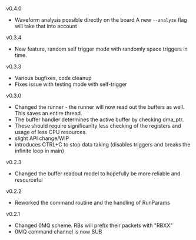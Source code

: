 v0.4.0
* Waveform analysis possible directly on the board
  A new `--analyze` flag will take that into account

v0.3.4
* New feature, random self trigger mode with 
  randomly space triggers in time.

v0.3.3
* Various bugfixes, code cleanup
* Fixes issue with testing mode with self-trigger

v0.3.0
* Changed the runner - the runner will now read out 
  the buffers as well. This saves an entire thread.
* The buffer handler determines the active buffer by 
  checking dma_ptr. 
* These should require significanlty less checking of
  the registers and usage of less CPU resources.
* slight API change/WIP
* introduces CTRL+C to stop data taking (disables triggers
  and breaks the infinite loop in main)

v0.2.3
* Changed the buffer readout model to hopefully be more 
  reliable and resourceful

v0.2.2
* Reworked the command routine and the handling of RunParams

v0.2.1

* Changed 0MQ scheme. RBs will prefix their packets with "RBXX"
* 0MQ command channel is now SUB



